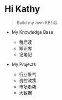 # Hi Kathy

> Build my own KB! :smiley:

- My Knowledge Base
  - 稍后读
  - 知识库
  - 记笔记

- My Projects
  - 行业景气
  - 调控政策
  - 市场走势
  - 大数据
